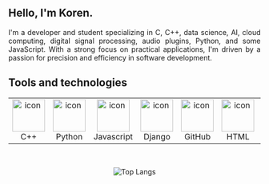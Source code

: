 ## Hello, I'm Koren.

<p align="justify">
I'm a developer and student specializing in C, C++, data science, AI, cloud computing, digital signal processing, audio plugins, Python, and some JavaScript. With a strong focus on practical applications, I'm driven by a passion for precision and efficiency in software development.
</p>

## Tools and technologies

<table>
  <tr>
    <td align="center" width="96">
        <img src="https://techstack-generator.vercel.app/cpp-icon.svg" alt="icon" width="65" height="65" />
      <br>C++
    </td>
    <td align="center" width="96">
      <a href="#macropower-tech">
        <img src="https://techstack-generator.vercel.app/python-icon.svg" alt="icon" width="65" height="65" />
      </a>
      <br>Python
    </td>
    <td align="center" width="96">
        <img src="https://techstack-generator.vercel.app/js-icon.svg" alt="icon" width="65" height="65" />
      <br>Javascript
    </td>
    <td align="center" width="96">
        <img src="https://techstack-generator.vercel.app/django-icon.svg" alt="icon" width="65" height="65" />
      <br>Django
    </td>
       <td align="center" width="96">
        <img src="https://techstack-generator.vercel.app/github-icon.svg" alt="icon" width="65" height="65" />
      <br>GitHub
    </td>
       <td align="center" width="96">
        <img src="https://skillicons.dev/icons?i=html" width="65" height="65" alt="icon" />
      <br>HTML
    </td>
          <td align="center" width="96">
        <img src="https://skillicons.dev/icons?i=cs" width="65" height="65" alt="icon" />
      <br>CSS
    </td>
          <td align="center" width="96">
        <img src="https://skillicons.dev/icons?i=linux" width="65" height="65" alt="icon" />
      <br>Linux
    </td>
    <td align="center" width="96">
        <img src="https://skillicons.dev/icons?i=git" alt="Git" width="50" height="50" />
      <br>Git
    </td>
  </tr>
</table>

&nbsp;&nbsp;&nbsp;&nbsp;&nbsp;&nbsp;&nbsp;&nbsp;

<div style="display: flex; justify-content: center;">
    <div align="justify">
        <img src="https://github-readme-stats.vercel.app/api/top-langs/?username=k0src&layout=compact&theme=dark" alt="Top Langs"/>
    </div>
</div>